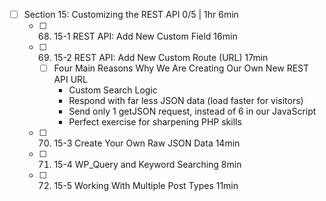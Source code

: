 - [ ] Section 15: Customizing the REST API 0/5 | 1hr 6min
  - [ ] 68. 15-1 REST API: Add New Custom Field 16min
  - [ ] 69. 15-2 REST API: Add New Custom Route (URL) 17min
    - [ ] Four Main Reasons Why We Are Creating Our Own New REST API URL
      - Custom Search Logic
      - Respond with far less JSON data (load faster for visitors)
      - Send only 1 getJSON request, instead of 6 in our JavaScript
      - Perfect exercise for sharpening PHP skills
  - [ ] 70. 15-3 Create Your Own Raw JSON Data 14min
  - [ ] 71. 15-4 WP_Query and Keyword Searching 8min
  - [ ] 72. 15-5 Working With Multiple Post Types 11min
